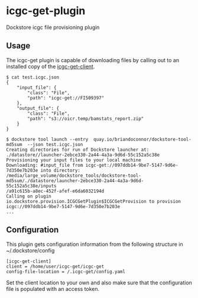 # icgc-get-plugin
Dockstore icgc file provisioning plugin

## Usage

The icgc-get plugin is capable of downloading files by calling out to an installed copy of the [icgc-get-client](http://docs.icgc.org/cloud/icgc-get).

```
$ cat test.icgc.json
{
    "input_file": {
        "class": "File",
        "path": "icgc-get://FI509397"
    },
    "output_file": {
        "class": "File",
        "path": "s3://oicr.temp/bamstats_report.zip"
    }
}

$ dockstore tool launch --entry  quay.io/briandoconnor/dockstore-tool-md5sum  --json test.icgc.json
Creating directories for run of Dockstore launcher at: ./datastore//launcher-2ebce330-2a44-4a3a-9d6d-55c152a5c38e
Provisioning your input files to your local machine
Downloading: #input_file from icgc-get://097ddb14-9be7-5147-9d6e-7d350e7b203e into directory: /media/large_volume/dockstore_tools/dockstore-tool-md5sum/./datastore/launcher-2ebce330-2a44-4a3a-9d6d-55c152a5c38e/inputs
/a91c615b-a8ec-452f-afef-e6da6032194d
Calling on plugin io.dockstore.provision.ICGCGetPlugin$ICGCGetProvision to provision icgc://097ddb14-9be7-5147-9d6e-7d350e7b203e
...
```


## Configuration

This plugin gets configuration information from the following structure in ~/.dockstore/config

```
[icgc-get-client]
client = /home/user/icgc-get/icgc-get
config-file-location = /.icgc-get/config.yaml
```

Set the client location to your own and also make sure that the configuration file is populated with an access token.


